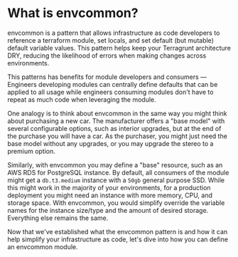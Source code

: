 # What is envcommon?

envcommon is a pattern that allows infrastructure as code developers to reference a terraform module, set locals, and set default (but mutable) default variable values. This pattern helps keep your Terragrunt architecture DRY, reducing the likelihood of errors when making changes across environments.

This patterns has benefits for module developers and consumers — Engineers developing modules can centrally define defaults that can be applied to all usage while engineers consuming modules don't have to repeat as much code when leveraging the module.

One analogy is to think about envcommon in the same way you might think about purchasing a new car. The manufacturer offers a "base model" with several configurable options, such as interior upgrades, but at the end of the purchase you will have a car. As the purchaser, you might just need the base model without any upgrades, or you may upgrade the stereo to a premium option.

Similarly, with envcommon you may define a "base" resource, such as an AWS RDS for PostgreSQL instance. By default, all consumers of the module might get a `db.t3.medium` instance with a `50gb`  general purpose SSD. While this might work in the majority of your environments, for a production deployment you might need an instance with more memory, CPU, and storage space. With envcommon, you would simplify override the variable names for the instance size/type and the amount of desired storage. Everything else remains the same.

Now that we've established what the envcommon pattern is and how it can help simplify your infrastructure as code, let's dive into how you can define an envcommon module.
